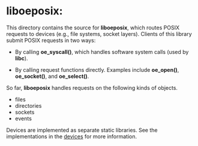liboeposix:
===========

This directory contains the source for **liboeposix**, which routes POSIX
requests to devices (e.g., file systems, socket layers). Clients of this
library submit POSIX requests in two ways:

- By calling **oe_syscall()**, which handles software system calls (used
  by **libc**).

- By calling request functions directly. Examples include **oe_open()**,
  **oe_socket()**, and **oe_select()**.

So far, **liboeposix** handles requests on the following kinds of objects.

- files
- directories
- sockets
- events

Devices are implemented as separate static libraries. See the implementations
in the [devices](./devices) for
more information.
